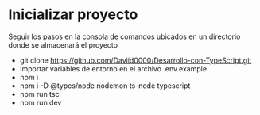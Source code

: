 # Inicializar proyecto

Seguir los pasos en la consola de comandos ubicados en un directorio donde se almacenará el proyecto

- git clone https://github.com/Daviid0000/Desarrollo-con-TypeScript.git
- importar variables de entorno en el archivo .env.example
- npm i
- npm i -D @types/node nodemon ts-node typescript
- npm run tsc
- npm run dev
